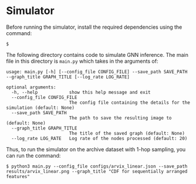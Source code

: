 # Simulator

Before running the simulator, install the required dependencies using the command:
```
$
```

The following directory contains code to simulate GNN inference. The main file in this directory is `main.py` which takes in the arguments of:
```
usage: main.py [-h] [--config_file CONFIG_FILE] --save_path SAVE_PATH --graph_title GRAPH_TITLE [--log_rate LOG_RATE]

optional arguments:
  -h, --help            show this help message and exit
  --config_file CONFIG_FILE
                        The config file containing the details for the simulation (default: None)
  --save_path SAVE_PATH
                        The path to save the resulting image to (default: None)
  --graph_title GRAPH_TITLE
                        The title of the saved graph (default: None)
  --log_rate LOG_RATE   Log rate of the nodes processed (default: 20)
```

Thus, to run the simulator on the archive dataset with 1-hop sampling, you can run the command:
```
$ python3 main.py --config_file configs/arvix_linear.json --save_path results/arvix_linear.png --graph_title "CDF for sequentially arranged features"
```